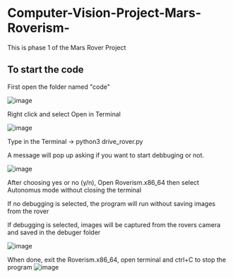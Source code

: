 # Computer-Vision-Project-Mars-Roverism-
This is phase 1 of the Mars Rover Project

## To start the code
First open the folder named "code"

![image](https://user-images.githubusercontent.com/101889904/206871996-0963cd96-bc62-4773-a864-c90aef0bc086.png)

Right click and select Open in Terminal

![image](https://user-images.githubusercontent.com/101889904/206872065-12254a8e-c6f4-463d-807a-74831d166b75.png)

Type in the Terminal -> python3 drive_rover.py

A message will pop up asking if you want to start debbuging or not.

![image](https://user-images.githubusercontent.com/101889904/206872323-727c5a76-ed99-4fd6-b134-d65d560c48d7.png)

After choosing yes or no (y/n), Open Roverism.x86_64 then select Autonomus mode without closing the terminal

If no debugging is selected, the program will run without saving images from the rover

If debugging is selected, images will be captured from the rovers camera and saved in the debuger folder

![image](https://user-images.githubusercontent.com/101889904/206872583-8d19e81b-da6c-4b58-8fe8-54f0a17fbd69.png)


When done, exit the Roverism.x86_64, open terminal and ctrl+C to stop the program
![image](https://user-images.githubusercontent.com/101889904/206872408-0e177f0b-297b-4f45-8d91-c5ad3c1bcc39.png)
